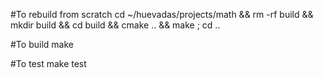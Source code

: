 #To rebuild from scratch
cd ~/huevadas/projects/math && rm -rf build && mkdir build && cd build && cmake .. && make ; cd ..

#To build
make

#To test
make test